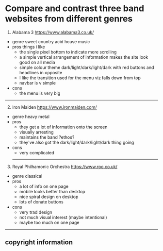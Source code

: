 # Compare and contrast three band websites from different genres
1. Alabama 3 https://www.alabama3.co.uk/
- genre sweet country acid house music
- pros things i like 
    - the single pixel bottom to indicate more scrolling
    - a simple vertical arrangement of information makes the site look good on all media
    - simple colour theme dark/light/dark/light/dark with red buttons and headlines in opposite
    - I like the transition used for the menu viz falls down from top
    - navbar is v simple
- cons
    - the menu is very big
---
2. Iron Maiden https://www.ironmaiden.com/
- genre heavy metal
- pros
    - they get a lot of information onto the screen
    - visually arresting
    - maintains the band ?ethos?
    - they've also got the dark/light/dark/light/dark thing going
- cons
    - very complicated
    ---
3. Royal Philhamonic Orchestra https://www.rpo.co.uk/
- genre classical
- pros 
    - a lot of info on one page
    - mobile looks better than desktop
    - nice spiral design on desktop
    - lots of donate buttons
- cons
    - very trad design
    - not much visual interest (maybe intentional)
    - maybe too much on one page
---
## copyright information